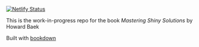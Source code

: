 [![Netlify Status](https://api.netlify.com/api/v1/badges/5f8a042d-7801-4cab-83fa-3a7df81de9bd/deploy-status)](https://app.netlify.com/sites/mastering-shiny-solutions/deploys)


This is the work-in-progress repo for the book _Mastering Shiny Solutions_ by Howard Baek

Built with [bookdown](https://bookdown.org/yihui/bookdown/)
